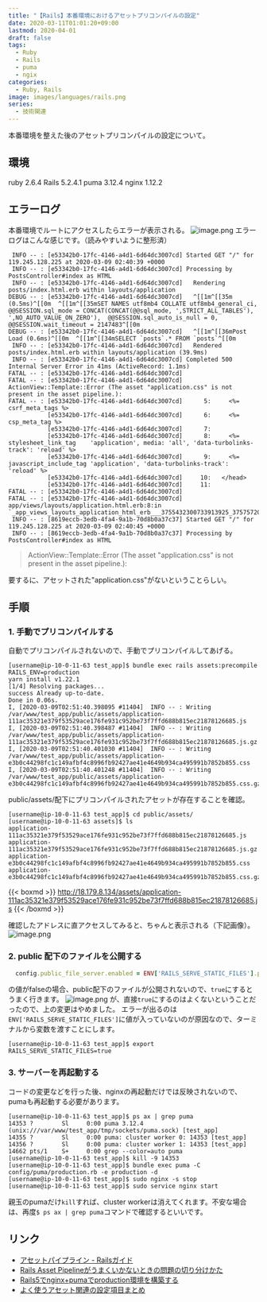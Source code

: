 ```yaml
---
title: "【Rails】本番環境におけるアセットプリコンパイルの設定"
date: 2020-03-11T01:01:20+09:00
lastmod: 2020-04-01
draft: false
tags:
  - Ruby
  - Rails
  - puma
  - ngix
categories:
  - Ruby, Rails
image: images/languages/rails.png
series:
  - 技術関連
---
```


本番環境を整えた後のアセットプリコンパイルの設定について。

## 環境

ruby 2.6.4
Rails 5.2.4.1
puma 3.12.4
nginx 1.12.2

## エラーログ

本番環境でルートにアクセスしたらエラーが表示される。
![image.png](https://qiita-image-store.s3.ap-northeast-1.amazonaws.com/0/322882/dc50f901-0de0-97f0-01e1-fe44ddeface6.png)
エラーログはこんな感じです。（読みやすいように整形済）

```test_app/log/production.log
 INFO -- : [e53342b0-17fc-4146-a4d1-6d64dc3007cd] Started GET "/" for 119.245.128.225 at 2020-03-09 02:40:39 +0000
 INFO -- : [e53342b0-17fc-4146-a4d1-6d64dc3007cd] Processing by PostsController#index as HTML
 INFO -- : [e53342b0-17fc-4146-a4d1-6d64dc3007cd]   Rendering posts/index.html.erb within layouts/application
DEBUG -- : [e53342b0-17fc-4146-a4d1-6d64dc3007cd]   ^[[1m^[[35m (0.5ms)^[[0m  ^[[1m^[[35mSET NAMES utf8mb4 COLLATE utf8mb4_general_ci,  @@SESSION.sql_mode = CONCAT(CONCAT(@@sql_mode, ',STRICT_ALL_TABLES'), ',NO_AUTO_VALUE_ON_ZERO'),  @@SESSION.sql_auto_is_null = 0, @@SESSION.wait_timeout = 2147483^[[0m
DEBUG -- : [e53342b0-17fc-4146-a4d1-6d64dc3007cd]   ^[[1m^[[36mPost Load (0.6ms)^[[0m  ^[[1m^[[34mSELECT `posts`.* FROM `posts`^[[0m
 INFO -- : [e53342b0-17fc-4146-a4d1-6d64dc3007cd]   Rendered posts/index.html.erb within layouts/application (39.9ms)
 INFO -- : [e53342b0-17fc-4146-a4d1-6d64dc3007cd] Completed 500 Internal Server Error in 41ms (ActiveRecord: 1.1ms)
FATAL -- : [e53342b0-17fc-4146-a4d1-6d64dc3007cd]
FATAL -- : [e53342b0-17fc-4146-a4d1-6d64dc3007cd] ActionView::Template::Error (The asset "application.css" is not present in the asset pipeline.):
FATAL -- : [e53342b0-17fc-4146-a4d1-6d64dc3007cd]      5:     <%= csrf_meta_tags %>
           [e53342b0-17fc-4146-a4d1-6d64dc3007cd]      6:     <%= csp_meta_tag %>
           [e53342b0-17fc-4146-a4d1-6d64dc3007cd]      7:
           [e53342b0-17fc-4146-a4d1-6d64dc3007cd]      8:     <%= stylesheet_link_tag    'application', media: 'all', 'data-turbolinks-track': 'reload' %>
           [e53342b0-17fc-4146-a4d1-6d64dc3007cd]      9:     <%= javascript_include_tag 'application', 'data-turbolinks-track': 'reload' %>
           [e53342b0-17fc-4146-a4d1-6d64dc3007cd]     10:   </head>
           [e53342b0-17fc-4146-a4d1-6d64dc3007cd]     11:
FATAL -- : [e53342b0-17fc-4146-a4d1-6d64dc3007cd]
FATAL -- : [e53342b0-17fc-4146-a4d1-6d64dc3007cd] app/views/layouts/application.html.erb:8:in `_app_views_layouts_application_html_erb___3755432300733913925_37575720'
 INFO -- : [8619eccb-3edb-4fa4-9a1b-70d8b0a37c37] Started GET "/" for 119.245.128.225 at 2020-03-09 02:40:45 +0000
 INFO -- : [8619eccb-3edb-4fa4-9a1b-70d8b0a37c37] Processing by PostsController#index as HTML
```

> ActionView::Template::Error (The asset "application.css" is not present in the asset pipeline.):

要するに、アセットされた"application.css"がないということらしい。

## 手順

### 1. 手動でプリコンパイルする

自動でプリコンパイルされないので、手動でプリコンパイルしてあげる。

```terminal:terminal
[username@ip-10-0-11-63 test_app]$ bundle exec rails assets:precompile RAILS_ENV=production
yarn install v1.22.1
[1/4] Resolving packages...
success Already up-to-date.
Done in 0.06s.
I, [2020-03-09T02:51:40.398095 #11404]  INFO -- : Writing /var/www/test_app/public/assets/application-111ac35321e379f53529ace176fe931c952be73f7ffd688b815ec21878126685.js
I, [2020-03-09T02:51:40.398487 #11404]  INFO -- : Writing /var/www/test_app/public/assets/application-111ac35321e379f53529ace176fe931c952be73f7ffd688b815ec21878126685.js.gz
I, [2020-03-09T02:51:40.401030 #11404]  INFO -- : Writing /var/www/test_app/public/assets/application-e3b0c44298fc1c149afbf4c8996fb92427ae41e4649b934ca495991b7852b855.css
I, [2020-03-09T02:51:40.401248 #11404]  INFO -- : Writing /var/www/test_app/public/assets/application-e3b0c44298fc1c149afbf4c8996fb92427ae41e4649b934ca495991b7852b855.css.gz
```

public/assets/配下にプリコンパイルされたアセットが存在することを確認。

```terminal:terminal
[username@ip-10-0-11-63 test_app]$ cd public/assets/
[username@ip-10-0-11-63 assets]$ ls
application-111ac35321e379f53529ace176fe931c952be73f7ffd688b815ec21878126685.js
application-111ac35321e379f53529ace176fe931c952be73f7ffd688b815ec21878126685.js.gz
application-e3b0c44298fc1c149afbf4c8996fb92427ae41e4649b934ca495991b7852b855.css
application-e3b0c44298fc1c149afbf4c8996fb92427ae41e4649b934ca495991b7852b855.css.gz
```

{{< boxmd >}}
http://18.179.8.134/assets/application-111ac35321e379f53529ace176fe931c952be73f7ffd688b815ec21878126685.js
{{< /boxmd >}}

確認したアドレスに直アクセスしてみると、ちゃんと表示される（下記画像）。
![image.png](https://qiita-image-store.s3.ap-northeast-1.amazonaws.com/0/322882/732f1715-72b2-6729-f3da-6b67a00ea52b.png)

### 2. public 配下のファイルを公開する

```config/environments/production.rb
  config.public_file_server.enabled = ENV['RAILS_SERVE_STATIC_FILES'].present?
```

の値がfalseの場合、public配下のファイルが公開されないので、`true`にするとうまく行きます。
![image.png](https://qiita-image-store.s3.ap-northeast-1.amazonaws.com/0/322882/367e9f47-0b96-9b30-96d6-6c9486a9f8c0.png)
が、直接`true`にするのはよくないということだったので、上の変更はやめました。
エラーが出るのは`ENV['RAILS_SERVE_STATIC_FILES']`に値が入っていないのが原因なので、ターミナルから変数を渡すことにします。

```terminal:terminal
[username@ip-10-0-11-63 test_app]$ export RAILS_SERVE_STATIC_FILES=true
```

### 3. サーバーを再起動する

コードの変更などを行った後、nginxの再起動だけでは反映されないので、pumaも再起動する必要があります。

```terminal:terminal
[username@ip-10-0-11-63 test_app]$ ps ax | grep puma
14353 ?        Sl     0:00 puma 3.12.4 (unix:///var/www/test_app/tmp/sockets/puma.sock) [test_app]
14355 ?        Sl     0:00 puma: cluster worker 0: 14353 [test_app]
14356 ?        Sl     0:00 puma: cluster worker 1: 14353 [test_app]
14662 pts/1    S+     0:00 grep --color=auto puma
[username@ip-10-0-11-63 test_app]$ kill -9 14353
[username@ip-10-0-11-63 test_app]$ bundle exec puma -C config/puma/production.rb -e production -d
[username@ip-10-0-11-63 test_app]$ sudo nginx -s stop
[username@ip-10-0-11-63 test_app]$ sudo service nginx start
```

親玉のpumaだけ`kill`すれば、cluster workerは消えてくれます。不安な場合は、再度`$ ps ax | grep puma`コマンドで確認するといいです。

## リンク

- [アセットパイプライン - Railsガイド](https://railsguides.jp/asset_pipeline.html#production%E7%92%B0%E5%A2%83%E3%81%AE%E5%A0%B4%E5%90%88)
- [Rails Asset Pipelineがうまくいかないときの問題の切り分けかた](https://qiita.com/metheglin/items/c5c756246b7afbd34ae2)
- [Rails5でnginx+pumaでproduction環境を構築する](http://blog.atwata.com/middle/2017/09/30/rails5-nginx-puma.html)
- [よく使うアセット関連の設定項目まとめ](https://qiita.com/suhirotaka/items/4c7f1f43d822d31eeccf)
